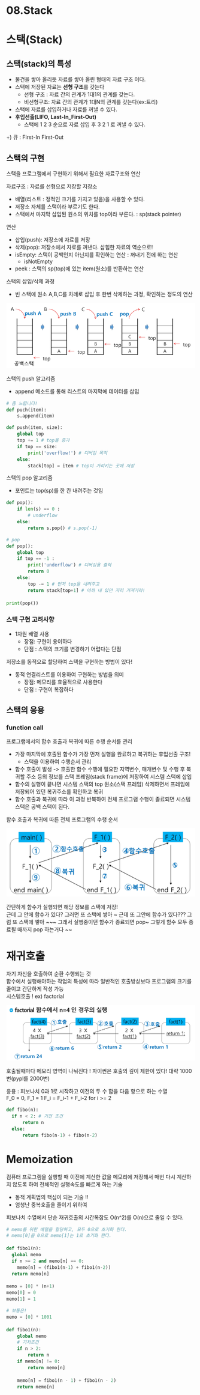 # 08.Stack
# 스택(Stack)
## 스택(stack)의 특성
- 물건을 쌓아 올리듯 자료를 쌓아 올린 형태의 자료 구조 이다.
- 스택에 저장된 자료는 **선형 구조**를 갖는다
    - 선형 구조 : 자료 간의 관계가 1대1의 관계를 갖는다.
    - 비선형구조: 자료 간의 관계가 1대N의 관계를 갖는다(ex:트리)
- 스택에 자료를 삽입하거나 자료를 꺼낼 수 있다.
- **후입선출(LIFO, Last-In_First-Out)**
    - 스택에 1 2 3 순으로 자료 삽입 후 3 2 1 로 꺼낼 수 있다.

+) 큐 : First-In First-Out  

## 스택의 구현
스택을 프로그램에서 구현하기 위해서 필요한 자료구조와 연산

자료구조 : 자료를 선형으로 저장할 저장소
- 배열(리스트 : 정적인 크기를 가지고 있음)을 사용할 수 있다.
- 저장소 자체를 스택이라 부르기도 한다.
- 스택에서 마지막 삽입된 원소의 위치를 top이라 부른다. : sp(stack pointer)

연산
- 삽입(push): 저장소에 자료를 저장
- 삭제(pop): 저장소에서 자료를 꺼낸다. 삽힙한 자료의 역순으로!
- isEmpty: 스택이 공백인지 아닌지를 확인하는 연산 : 꺼내기 전에 하는 연산
    - isNotEmpty
- peek : 스택의 sp(top)에 있는 item(원소)를 반환하는 연산

스택의 삽입/삭제 과정
- 빈 스택에 원소 A,B,C를 차례로 삽입 후 한번 삭제하는 과정, 확인하는 정도의 연산

![img.png](img.png)

스택의 push 알고리즘
- append 메소드를 통해 리스트의 마지막에 데이터를 삽입
```python
# 좀 느립니다!
def puch(item):
    s.append(item)
```
```python
def push(item, size):
    global top
    top += 1 # top을 증가
    if top == size:
        print('overflow!') # 디버깅 목적
    else:
        stack[top] = item # top이 가리키는 곳에 저장
```

스택의 pop 알고리즘
- 포인트는 top(sp)를 한 칸 내려주는 것임
```python
def pop():
    if len(s) == 0 :
        # underflow
    else:
        return s.pop() # s.pop(-1)
```
```python
# pop
def pop():
    global top
    if top == -1 :
        print('underflow') # 디버깅용 출력
        return 0
    else:
        top -= 1 # 먼저 top을 내려주고
        return stack[top+1] # 아까 내 있던 자리 가져가라!

print(pop())
```

### 스택 구현 고려사향
- 1차원 배열 사용
  - 장점: 구현이 용이하다
  - 단점 : 스택의 크기를 변경하기 어렵다는 단점
  
저장소를 동적으로 할당하여 스택을 구현하는 방법이 있다!
- 동적 연결리스트를 이용하여 구현하는 방법을 의미
  - 장점: 메모리를 효율적으로 사용한다
  - 단점 : 구현이 복잡하다
  
## 스택의 응용
### function call
프로그램에서의 함수 호출과 복귀에 따른 수행 순서를 관리
  - 가장 마지막에 호출된 함수가 가장 먼저 실행을 완료하고 복귀하는 후입선출 구조!
    - 스택을 이용하여 수행순서 관리
  - 함수 호출이 발생 -> 호출한 함수 수행에 필요한 지역변수, 매개변수 및 수행 후 복귀할 주소 등의 정보를 스택 프레임(stack frame)에 저장하여 시스템 스택에 삽입
  - 함수의 실행이 끝나면 시스템 스택의 top 원소(스택 프레임) 삭제하면서 프레임에 저장되어 있던 복귀주소를 확인하고 복귀
  - 함수 호출과 복귀에 따라 이 과정 반복하여 전체 프로그램 수행이 졸료되면 시스템 스택은 공백 스택이 된다.

함수 호출과 복귀에 따른 전체 프로그램의 수행 순서

![img_1.png](img_1.png)

간단하게 함수가 실행되면 해당 정보를 스택에 저장!  
근데 그 안에 함수가 있다? 그러면 또 스택에 쌓아 ~
근데 또 그안에 함수가 있다??? 그럼 또 스택에 쌓아 ~~~
그래서 실행중이던 함수가 종료되면 pop~
그렇게 함수 모두 종료될 때까지 pop 하는거다 ~~

# 재귀호출
자기 자신을 호출하여 순환 수행되는 것  
함수에서 실행해야하는 작업의 특성에 따라 일반적인 호출방싣보다 프로그램의 크기를 줄이고 간단하게 작성 가능  
시스템호출 ! 
ex) factorial

![img_2.png](img_2.png)

호출될때마다 메모리 영역이 나눠진다 !
파이썬은 호출의 깊이 제한이 있다! 대략 1000번(pypl를 2000번)

응용 : 피보나치
0과 1로 시작하고 이전의 두 수 합을 다음 항으로 하는 수열  
F_0 = 0, F_1 = 1
F_i = F_i-1 + F_i-2 for i >= 2

```python
def fibo(n):
  if n < 2: # 기전 조건
      return n
  else:
      return fibo(n-1) + fibo(n-2)
```

# Memoization
컴퓨터 프로그램을 실행할 때 이전에 계산한 값을 메모리에 저장해서 매번 다시 계산하지 않도록 하여 전체적인 실행속도를 빠르게 하는 기술  
- 동적 계획법의 핵심이 되는 기술 !!  
- 엄청난 중복호출을 줄이기 위하여

피보나치 수열에서 단순 재귀호출의 시간복잡도 O(n^2)를 O(n)으로 줄일 수 있다.
```python
# memo를 위한 배열을 할당하고, 모두 0으로 초기화 한다.
# memo[0]을 0으로 memo[1]는 1로 초기화 한다.

def fibo1(n):
  global memo
  if n >= 2 and memo[n] == 0:
    memo[n] = (fibo1(n-1) + fibo1(n-2))
  return memo[n]

memo = [0] * (n+1)
memo[0] = 0
memo[1] = 1
```

```python
# 보통은!
memo = [0] * 1001

def fibo1(n):
    global memo
    # 기저조건
    if n > 2:
        return n
    if memo[n] != 0:
        return memo[n]

    memo[n] = fibo1(n - 1) + fibo1(n - 2)
    return memo[n]
```